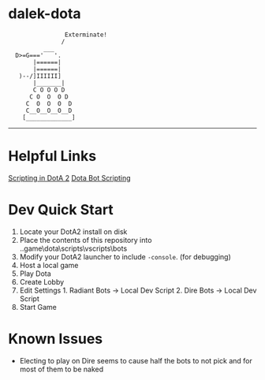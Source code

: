 # dalek-dota
                    Exterminate!
                   /
              ___
      D>=G==='   '.
           |======|
           |======|
       )--/]IIIIII]
           |_______|
           C O O O D
          C O  O  O D
         C  O  O  O  D
         C__O__O__O__D
        [_____________]

---


# Helpful Links
[Scripting in DotA 2](https://developer.valvesoftware.com/wiki/Dota_2_Workshop_Tools/Scripting)
[Dota Bot Scripting](https://developer.valvesoftware.com/wiki/Dota_Bot_Scripting)

# Dev Quick Start
1. Locate your DotA2 install on disk
2. Place the contents of this repository into ..game\dota\scripts\vscripts\bots
3. Modify your DotA2 launcher to include `-console`. (for debugging)
4. Host a local game
  1. Play Dota
  2. Create Lobby
  3. Edit Settings
    1. Radiant Bots -> Local Dev Script
    2. Dire Bots -> Local Dev Script
  4. Start Game


# Known Issues
* Electing to play on Dire seems to cause half the bots to not pick and for most of them to be naked


